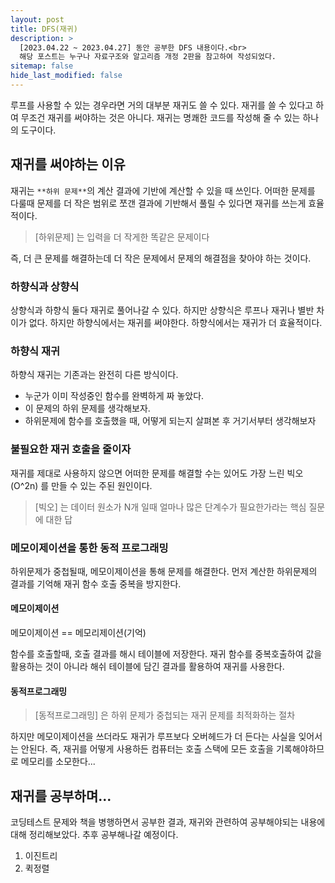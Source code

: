 ```yaml
---
layout: post
title: DFS(재귀)
description: >
  [2023.04.22 ~ 2023.04.27] 동안 공부한 DFS 내용이다.<br>
  해당 포스트는 누구나 자료구조와 알고리즘 개정 2판을 참고하여 작성되었다.
sitemap: false
hide_last_modified: false
---
```


루프를 사용할 수 있는 경우라면 거의 대부분 재귀도 쓸 수 있다. 재귀를 쓸 수 있다고 하여 무조건 재귀를 써야하는 것은 아니다. 재귀는 명쾌한 코드를 작성해 줄 수 있는 하나의 도구이다.

## 재귀를 써야하는 이유

재귀는 `**하위 문제**`의 계산 결과에 기반에 계산할 수 있을 때 쓰인다.
어떠한 문제를 다룰때 문제를 더 작은 범위로 쪼갠 결과에 기반해서 풀릴 수 있다면 재귀를 쓰는게 효율적이다.

> [하위문제] 는 입력을 더 작게한 똑같은 문제이다

즉, 더 큰 문제를 해결하는데 더 작은 문제에서 문제의 해결점을 찾아야 하는 것이다.

### 하향식과 상향식

상향식과 하향식 둘다 재귀로 풀어나갈 수 있다. 하지만 상향식은 루프나 재귀나 별반 차이가 없다.
하지만 하향식에서는 재귀를 써야한다. 하향식에서는 재귀가 더 효율적이다.

### 하향식 재귀

하향식 재귀는 기존과는 완전히 다른 방식이다.

- 누군가 이미 작성중인 함수를 완벽하게 짜 놓았다.
- 이 문제의 하위 문제를 생각해보자.
- 하위문제에 함수를 호출했을 때, 어떻게 되는지 살펴본 후 거기서부터 생각해보자

### 불필요한 재귀 호출을 줄이자

재귀를 제대로 사용하지 않으면 어떠한 문제를 해결할 수는 있어도 가장 느린 빅오(O^2n) 를 만들 수 있는 주된 원인이다.

> [빅오] 는 데이터 원소가 N개 일때 얼마나 많은 단계수가 필요한가라는 핵심 질문에 대한 답

### 메모이제이션을 통한 동적 프로그래밍

하위문제가 중첩될때, 메모이제이션을 통해 문제를 해결한다. 먼저 계산한 하위문제의 결과를 기억해 재귀 함수 호출 중복을 방지한다.

#### 메모이제이션

메모이제이션 == 메모리제이션(기억)

함수를 호출할때, 호출 결과를 해시 테이블에 저장한다.
재귀 함수를 중복호출하여 값을 활용하는 것이 아니라 해쉬 테이블에 담긴 결과를 활용하여 재귀를 사용한다.

#### 동적프로그래밍

> [동적프로그래밍] 은 하위 문제가 중첩되는 재귀 문제를 최적화하는 절차

하지만 메모이제이션을 쓰더라도 재귀가 루프보다 오버헤드가 더 든다는 사실을 잊어서는 안된다.
즉, 재귀를 어떻게 사용하든 컴퓨터는 호출 스택에 모든 호출을 기록해야하므로 메모리를 소모한다...

## 재귀를 공부하며...

코딩테스트 문제와 책을 병행하면서 공부한 결과, 재귀와 관련하여 공부해야되는 내용에 대해 정리해보았다. 추후 공부해나갈 예정이다.

1. 이진트리
2. 퀵정렬
